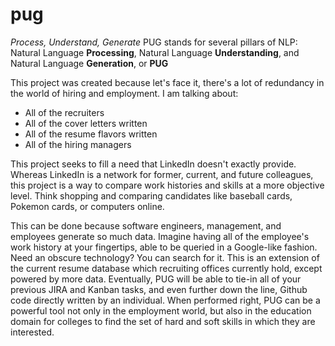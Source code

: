 # pug
*Process, Understand, Generate*
PUG stands for several pillars of NLP: Natural Language **Processing**, Natural Language **Understanding**, and Natural Language **Generation**, or **PUG**

This project was created because let's face it, there's a lot of redundancy in the world of hiring and employment. I am talking about:
* All of the recruiters
* All of the cover letters written
* All of the resume flavors written
* All of the hiring managers

This project seeks to fill a need that LinkedIn doesn't exactly provide. Whereas LinkedIn is a network for former, current, and future colleagues, this project is a way to compare work histories and skills at a more objective level. Think shopping and comparing candidates like baseball cards, Pokemon cards, or computers online.

This can be done because software engineers, management, and employees generate so much data. Imagine having all of the employee's work history at your fingertips, able to be queried in a Google-like fashion. Need an obscure technology? You can search for it. This is an extension of the current resume database which recruiting offices currently hold, except powered by more data. Eventually, PUG will be able to tie-in all of your previous JIRA and Kanban tasks, and even further down the line, Github code directly written by an individual. When performed right, PUG can be a powerful tool not only in the employment world, but also in the education domain for colleges to find the set of hard and soft skills in which they are interested.
